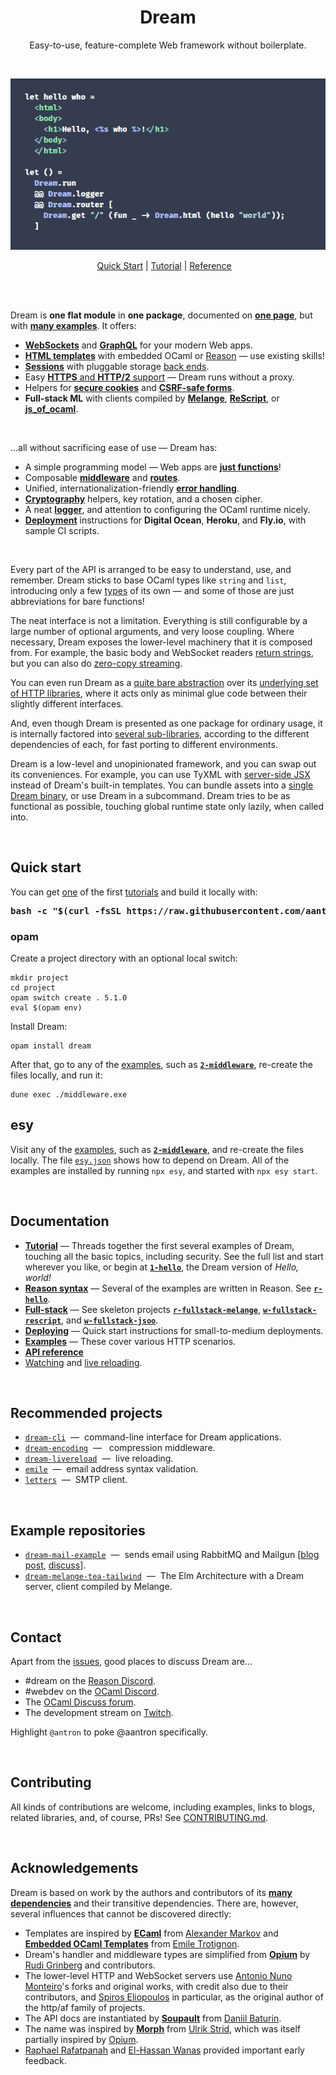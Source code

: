 <h1 align="center">Dream</h1>

<p align="center">
Easy-to-use, feature-complete Web framework without boilerplate.
</p>

<br>

<p align="center">
<img src="https://raw.githubusercontent.com/aantron/dream/master/docs/asset/sample.png"></img>
</p>

<p align="center">
  <a href="#quick-start">Quick Start</a> |
  <a href="https://github.com/aantron/dream/tree/master/example#readme">
    Tutorial</a> |
  <a href="https://aantron.github.io/dream/">Reference</a>
  &nbsp;&nbsp;
</p>

<br>
<br>

Dream is **one flat module** in **one package**, documented on
[**one page**][api-main], but with [**many examples**][tutorial]. It offers:

- [**WebSockets**][websocket] and [**GraphQL**][graphql] for your modern Web
  apps.
- [**HTML templates**][templates] with embedded OCaml or
  [Reason][reason-templates] &mdash; use existing skills!
- [**Sessions**][sessions] with pluggable storage [back ends][back-ends].
- Easy [**HTTPS** and **HTTP/2** support][https] &mdash; Dream runs without a
  proxy.
- Helpers for [**secure cookies**][cookies] and
  [**CSRF-safe forms**][forms].
- **Full-stack ML** with clients compiled by [**Melange**][melange],
  [**ReScript**][rescript], or [**js_of_ocaml**][jsoo].

<br>

...all without sacrificing ease of use &mdash; Dream has:

- A simple programming model &mdash; Web apps are [**just functions**][handler]!
- Composable [**middleware**][middleware] and [**routes**][routing].
- Unified, internationalization-friendly [**error handling**][errors].
- [**Cryptography**][crypto] helpers, key rotation, and a chosen cipher.
- A neat [**logger**][logging], and attention to configuring the OCaml runtime
  nicely.
- [**Deployment**][deploy] instructions for **Digital Ocean**, **Heroku**, and
  **Fly.io**, with sample CI scripts.

<br>

Every part of the API is arranged to be easy to understand, use, and remember.
Dream sticks to base OCaml types like `string` and `list`, introducing only a
few [types][types] of its own &mdash; and some of those are just abbreviations
for bare functions!

The neat interface is not a limitation. Everything is still configurable by a
large number of optional arguments, and very loose coupling. Where necessary,
Dream exposes the lower-level machinery that it is composed from. For example,
the basic body and WebSocket readers [return strings][basic-read], but you can
also do [zero-copy streaming][streaming].

You can even run Dream as a [quite bare abstraction][raw] over its [underlying
set of HTTP libraries][vendor], where it acts only as minimal glue code between
their slightly different interfaces.

And, even though Dream is presented as one package for ordinary usage, it is
internally factored into [several sub-libraries][libs], according to the
different dependencies of each, for fast porting to different environments.

Dream is a low-level and unopinionated framework, and you can swap out its
conveniences. For example, you can use TyXML with [server-side JSX][jsx]
instead of Dream's built-in templates. You can bundle assets into a [single
Dream binary][one-binary], or use Dream in a subcommand. Dream tries to be as
functional as possible, touching global runtime state only lazily, when called
into.

[https]: https://github.com/aantron/dream/tree/master/example/l-https#folders-and-files
[websocket]: https://github.com/aantron/dream/tree/master/example/k-websocket#folders-and-files
[graphql]: https://github.com/aantron/dream/tree/master/example/w-graphql-subscription#folders-and-files
[templates]: https://github.com/aantron/dream/tree/master/example/7-template#folders-and-files
[reason-templates]: https://github.com/aantron/dream/tree/master/example/r-template#folders-and-files
[middleware]: https://github.com/aantron/dream/tree/master/example/2-middleware#folders-and-files
[handler]: https://aantron.github.io/dream/#type-handler
[routing]: https://github.com/aantron/dream/tree/master/example/3-router#folders-and-files
[cookies]: https://aantron.github.io/dream/#cookies
[forms]: https://aantron.github.io/dream/#forms
[sessions]: https://github.com/aantron/dream/tree/master/example/b-session#folders-and-files
[back-ends]: https://aantron.github.io/dream/#back-ends
[errors]: https://github.com/aantron/dream/tree/master/example/9-error#folders-and-files
[crypto]: https://aantron.github.io/dream/#cryptography
[logging]: https://github.com/aantron/dream/tree/master/example/2-middleware#folders-and-files
[melange]: https://github.com/aantron/dream/tree/master/example/r-fullstack-melange#folders-and-files
[rescript]: https://github.com/aantron/dream/tree/master/example/w-fullstack-rescript#folders-and-files
[jsoo]: https://github.com/aantron/dream/tree/master/example/w-fullstack-jsoo#folders-and-files
[types]: https://aantron.github.io/dream/#types
[basic-read]: https://aantron.github.io/dream/#val-body
[streaming]: https://aantron.github.io/dream/#streaming
[raw]: https://aantron.github.io/dream/#builtin
[alpn]: https://en.wikipedia.org/wiki/Application-Layer_Protocol_Negotiation
[libs]: https://github.com/aantron/dream/tree/master/src
[deploy]: https://github.com/aantron/dream/tree/master/example#deploying
[jsx]: https://github.com/aantron/dream/tree/master/example/r-tyxml#folders-and-files
[one-binary]: https://github.com/aantron/dream/tree/master/example/w-one-binary#folders-and-files

<br>

## Quick start

You can get
[one](https://github.com/aantron/dream/tree/master/example/2-middleware#folders-and-files)
of the first [tutorials][tutorial] and build it locally with:

<pre><b>bash -c "$(curl -fsSL https://raw.githubusercontent.com/aantron/dream/master/example/quickstart.sh)"</b></pre>

### opam

Create a project directory with an optional local switch:

```
mkdir project
cd project
opam switch create . 5.1.0
eval $(opam env)
```

Install Dream:

```
opam install dream
```

After that, go to any of the [examples][tutorial], such as
[**`2-middleware`**][2-middleware], re-create the files locally, and run it:

```
dune exec ./middleware.exe
```

[esy-example]: https://github.com/aantron/dream/tree/master/example/w-esy#folders-and-files
[quickstart.sh]: https://github.com/aantron/dream/blob/master/example/quickstart.sh
[esy]: https://esy.sh/
[2-middleware]: https://github.com/aantron/dream/tree/master/example/2-middleware#folders-and-files

## esy

Visit any of the [examples][tutorial], such as
[**`2-middleware`**][2-middleware], and re-create the files locally. The file
[`esy.json`](https://github.com/aantron/dream/blob/master/example/2-middleware/esy.json)
shows how to depend on Dream. All of the examples are installed by running `npx
esy`, and started with `npx esy start`.

<br>

## Documentation

- [**Tutorial**][tutorial] &mdash; Threads together the first several examples
  of Dream, touching all the basic topics, including security. See the full list
  and start wherever you like, or begin at [**`1-hello`**][1-hello], the Dream
  version of *Hello, world!*
- [**Reason syntax**][reason-examples] &mdash; Several of the examples are
  written in Reason. See [**`r-hello`**][r-hello].
- [**Full-stack**][fullstack] &mdash; See skeleton projects
  [**`r-fullstack-melange`**][melange], [**`w-fullstack-rescript`**][rescript],
  and [**`w-fullstack-jsoo`**][jsoo].
- [**Deploying**][deploying] &mdash; Quick start instructions for
  small-to-medium deployments.
- [**Examples**][examples] &mdash; These cover various HTTP scenarios.
- [**API reference**][api-main]
- [Watching][watch] and [live reloading][reload].

[tutorial]: https://github.com/aantron/dream/tree/master/example#readme
[examples]: https://github.com/aantron/dream/tree/master/example#examples
[1-hello]: https://github.com/aantron/dream/tree/master/example/1-hello#folders-and-files
[r-hello]: https://github.com/aantron/dream/tree/master/example/r-hello#folders-and-files
[reason-examples]: https://github.com/aantron/dream/tree/master/example#reason
[deploying]: https://github.com/aantron/dream/tree/master/example#deploying
[api-main]: https://aantron.github.io/dream/#types
[fullstack]: https://github.com/aantron/dream/tree/master/example#full-stack
[watch]: https://github.com/aantron/dream/tree/master/example/w-watch#folders-and-files
[reload]: https://github.com/aantron/dream/tree/master/example/w-live-reload#folders-and-files

<br>

## Recommended projects

- [`dream-cli`](https://github.com/tmattio/dream-cli) &nbsp;&mdash;&nbsp;
  command-line interface for Dream applications.
- [`dream-encoding`](https://github.com/tmattio/dream-encoding) &nbsp;&mdash;
  &nbsp; compression middleware.
- [`dream-livereload`](https://github.com/tmattio/dream-livereload)
  &nbsp;&mdash;&nbsp; live reloading.
- [`emile`](https://github.com/dinosaure/emile) &nbsp;&mdash;&nbsp; email
  address syntax validation.
- [`letters`](https://github.com/oxidizing/letters) &nbsp;&mdash;&nbsp; SMTP
  client.

<br>

## Example repositories

- [`dream-mail-example`](https://github.com/jsthomas/dream-email-example)
  &nbsp;&mdash;&nbsp; sends email using RabbitMQ and Mailgun
  [[blog post](https://jsthomas.github.io/ocaml-email.html),
  [discuss](https://discuss.ocaml.org/t/how-to-send-email-from-dream/8201)].
- [`dream-melange-tea-tailwind`](https://github.com/tcoopman/dream-melange-tea-tailwind)
  &nbsp;&mdash;&nbsp; The Elm Architecture with a Dream server, client compiled
  by Melange.

<br>

## Contact

Apart from the [issues](https://github.com/aantron/dream/issues), good places
to discuss Dream are...

- #dream on the [Reason Discord](https://discord.gg/2JTYRq2rYh).
- #webdev on the [OCaml Discord](https://discord.gg/sx45hPkkWV).
- The [OCaml Discuss forum](https://discuss.ocaml.org/).
- The development stream on [Twitch](https://www.twitch.tv/antron_ML).

Highlight `@antron` to poke @aantron specifically.

<br>

## Contributing

All kinds of contributions are welcome, including examples, links to blogs,
related libraries, and, of course, PRs! See [CONTRIBUTING.md][contributing.md].

[contributing.md]: https://github.com/aantron/dream/blob/master/docs/CONTRIBUTING.md

<br>

## Acknowledgements

Dream is based on work by the authors and contributors of its [**many
dependencies**][opamfile] and their transitive dependencies. There are, however,
several influences that cannot be discovered directly:

- Templates are inspired by [**ECaml**][ecaml] from [Alexander Markov][komar]
  and [**Embedded OCaml Templates**][eot] from [Emile Trotignon][trotignon].
- Dream's handler and middleware types are simplified from [**Opium**][opium] by
  [Rudi Grinberg][rgrinberg] and contributors.
- The lower-level HTTP and WebSocket servers use
  [Antonio Nuno Monteiro][anmonteiro]'s forks and original works, with credit
  also due to their contributors, and [Spiros Eliopoulos][seliopou] in
  particular, as the original author of the http/af family of projects.
- The API docs are instantiated by [**Soupault**][soupault] from
  [Daniil Baturin][dmbaturin].
- The name was inspired by [**Morph**][morph] from [Ulrik Strid][ulrikstrid],
  which was itself partially inspired by [Opium][opium].
- [Raphael Rafatpanah][persianturtle] and [El-Hassan Wanas][foocraft] provided
  important early feedback.

[ecaml]: http://komar.in/en/code/ecaml
[komar]: https://github.com/apsheronets
[eot]: https://github.com/EmileTrotignon/embedded_ocaml_templates
[trotignon]: https://github.com/EmileTrotignon
[opamfile]: https://github.com/aantron/dream/blob/master/dream.opam
[opium]: https://github.com/rgrinberg/opium
[vendor]: https://github.com/aantron/dream/tree/master/src/vendor
[rgrinberg]: https://github.com/rgrinberg
[anmonteiro]: https://github.com/anmonteiro
[soupault]: https://github.com/dmbaturin/soupault
[dmbaturin]: https://github.com/dmbaturin
[morph]: https://github.com/reason-native-web/morph
[ulrikstrid]: https://github.com/ulrikstrid
[seliopou]: https://github.com/seliopou
[persianturtle]: https://github.com/persianturtle
[foocraft]: https://github.com/foocraft
